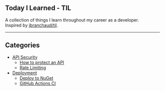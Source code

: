 ## Today I Learned - TIL

A collection of things I learn throughout my career as a developer.  
Inspired by [jbranchaud/til](https://github.com/jbranchaud/til).

---

## Categories
- [API Security](topics/api-security)
  - [How to protect an API](topics/api-security/protecting-apis.md)
  - [Rate Limiting](topics/api-security/rate-limiting.md)
- [Deployment](topics/deployment)
  - [Deploy to NuGet](topics/deployment/deploy-to-nuget.md)
  - [GitHub Actions CI](topics/deployment/github-actions-ci.md)

